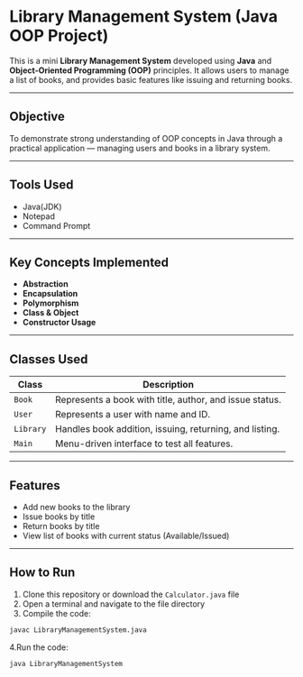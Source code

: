 # Library Management System (Java OOP Project)

This is a mini **Library Management System** developed using **Java** and **Object-Oriented Programming (OOP)** principles. It allows users to manage a list of books, and provides basic features like issuing and returning books.

---

## Objective

To demonstrate strong understanding of OOP concepts in Java through a practical application — managing users and books in a library system.

---

## Tools Used

- Java(JDK)
- Notepad
- Command Prompt

---

## Key Concepts Implemented

- **Abstraction**
- **Encapsulation**
- **Polymorphism**
- **Class & Object**
- **Constructor Usage**

---

## Classes Used

| Class    | Description |
|----------|-------------|
| `Book`   | Represents a book with title, author, and issue status. |
| `User`   | Represents a user with name and ID. |
| `Library` | Handles book addition, issuing, returning, and listing. |
| `Main`   | Menu-driven interface to test all features. |

---

## Features

- Add new books to the library
- Issue books by title
- Return books by title
- View list of books with current status (Available/Issued)

---

## How to Run

1. Clone this repository or download the `Calculator.java` file
2. Open a terminal and navigate to the file directory
3. Compile the code:

```bash
javac LibraryManagementSystem.java
```

4.Run the code:
```bash
java LibraryManagementSystem
